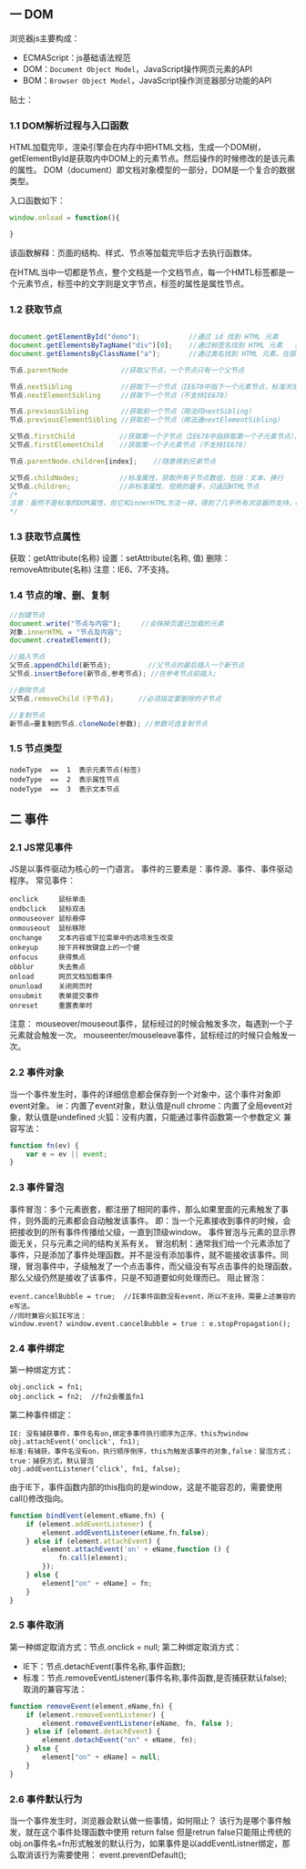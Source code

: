 ## 一 DOM


浏览器js主要构成：
- ECMAScript：js基础语法规范
- DOM：`Document Object Model`，JavaScript操作网页元素的API
- BOM：`Browser Object Model`，JavaScript操作浏览器部分功能的API

贴士：  

### 1.1 DOM解析过程与入口函数
HTML加载完毕，渲染引擎会在内存中把HTML文档，生成一个DOM树，getElementById是获取内中DOM上的元素节点。然后操作的时候修改的是该元素的属性。
DOM（document）即文档对象模型的一部分，DOM是一个复合的数据类型。

入口函数如下：
```javascript
window.onload = function(){ 

}
```
该函数解释：页面的结构、样式、节点等加载完毕后才去执行函数体。

在HTML当中一切都是节点，整个文档是一个文档节点，每一个HMTL标签都是一个元素节点，标签中的文字则是文字节点，标签的属性是属性节点。
### 1.2 获取节点
```javascript

document.getElementById("demo");            //通过 id 找到 HTML 元素
document.getElementsByTagName("div")[0];    //通过标签名找到 HTML 元素	获得的是标签伪数组
document.getElementsByClassName("a");       //通过类名找到 HTML 元素，在部分IE中无效

节点.parentNode             //获取父节点，一个节点只有一个父节点

节点.nextSibling            //获取下一个节点（IE678中指下一个元素节点，标准浏览器包括空文档和换行节点）	
节点.nextElementSibling     //获取下一个节点（不支持IE678）	

节点.previousSibling        //获取前一个节点（用法同nextSibling）
节点.previousElementSibling //获取前一个节点（用法通nextElementSibling）

父节点.firstChild           //获取第一个子节点（IE678中指获取第一个子元素节点），同理 lastChild
父节点.firstElementChild    //获取第一个子元素节点（不支持IE678）

节点.parentNode.children[index];    //随意得到兄弟节点

父节点.childNodes;          //标准属性，获取所有子节点数组，包括：文本、换行
父节点.children;            //非标准属性，但用的最多，只返回HTML节点
/* 
注意：虽然不是标准的DOM属性，但它和innerHTML方法一样，得到了几乎所有浏览器的支持。children在IE6/7/8中包含注释节点。
*/
```
### 1.3 获取节点属性
获取：getAttribute(名称)
设置：setAttribute(名称, 值)
删除：removeAttribute(名称)
注意：IE6、7不支持。
### 1.4 节点的增、删、复制
```javascript
//创建节点
document.write("节点与内容");     //会抹掉页面已加载的元素
对象.innerHTML = "节点及内容";
document.createElement();

//插入节点
父节点.appendChild(新节点);         //父节点的最后插入一个新节点
父节点.insertBefore(新节点,参考节点); //在参考节点前插入;

//删除节点
父节点.removeChild（子节点);      //必须指定要删除的子节点

//复制节点
新节点=要复制的节点.cloneNode(参数); //参数可选复制节点

```
### 1.5 节点类型
```
nodeType  ==  1  表示元素节点(标签)      
nodeType  ==  2  表示属性节点   
nodeType  ==  3  表示文本节点
```
## 二 事件
### 2.1 JS常见事件
JS是以事件驱动为核心的一门语言。
事件的三要素是：事件源、事件、事件驱动程序。
常见事件：
```
onclick     鼠标单击
ondbclick   鼠标双击
onmouseover 鼠标悬停
onmouseout  鼠标移除
onchange    文本内容或下拉菜单中的选项发生改变
onkeyup     按下并释放键盘上的一个健
onfocus     获得焦点
obblur      失去焦点
onload      网页文档加载事件
onunload    关闭网页时
onsubmit    表单提交事件
onreset     重置表单时
```
注意：
mouseover/mouseout事件，鼠标经过的时候会触发多次，每遇到一个子元素就会触发一次。
mouseenter/mouseleave事件，鼠标经过的时候只会触发一次。

### 2.2 事件对象
当一个事件发生时，事件的详细信息都会保存到一个对象中，这个事件对象即event对象。
ie：内置了event对象，默认值是null
chrome：内置了全局event对象，默认值是undefined
火狐：没有内置，只能通过事件函数第一个参数定义
兼容写法：
```javascript
function fn(ev) {
    var e = ev || event;
}
```
### 2.3 事件冒泡
事件冒泡：多个元素嵌套，都注册了相同的事件，那么如果里面的元素触发了事件，则外面的元素都会自动触发该事件。
即：当一个元素接收到事件的时候，会把接收到的所有事件传播给父级，一直到顶级window。
事件冒泡与元素的显示界面无关，只与元素之间的结构关系有关。
冒泡机制：通常我们给一个元素添加了事件，只是添加了事件处理函数。并不是没有添加事件，就不能接收该事件。同理，冒泡事件中，子级触发了一个点击事件，而父级没有写点击事件的处理函数，那么父级仍然是接收了该事件，只是不知道要如何处理而已。
阻止冒泡：
```
event.cancelBubble = true;  //IE事件函数没有event，所以不支持，需要上述兼容的e写法。
//同时兼容火狐IE写法：
window.event? window.event.cancelBubble = true : e.stopPropagation();
```
### 2.4 事件绑定
第一种绑定方式：
```
obj.onclick = fn1;
obj.onclick = fn2;  //fn2会覆盖fn1
```
第二种事件绑定：
```
IE: 没有捕获事件，事件名有on,绑定多事件执行顺序为正序，this为window
obj.attachEvent('onclick', fn1);   
标准:有捕获，事件名没有on，执行顺序倒序，this为触发该事件的对象,false：冒泡方式；true：捕获方式，默认冒泡
obj.addEventListener(‘click’, fn1, false);
```
由于IE下，事件函数内部的this指向的是window，这是不能容忍的，需要使用call()修改指向。
```javascript
function bindEvent(element,eName,fn) {
    if (element.addEventListener) {
        element.addEventListener(eName,fn,false);
    } else if (element.attachEvent) {
        element.attachEvent('on' + eName,function () {
            fn.call(element);
        });
    } else {
        element["on" + eName] = fn;
    }
}
```
### 2.5 事件取消
第一种绑定取消方式：节点.onclick = null;
第二种绑定取消方式：
- IE下：节点.detachEvent(事件名称,事件函数);
- 标准：节点.removeEventListener(事件名称,事件函数,是否捕获默认false); 
取消的兼容写法：
```javascript
function removeEvent(element,eName,fn) {
    if (element.removeEventListener) {
        element.removeEventListener(eName, fn, false );
    } else if (element.detachEvent) {
        element.detachEvent("on" + eName, fn);
    } else {
        element["on" + eName] = null;
    }
}
```
### 2.6 事件默认行为
当一个事件发生时，浏览器会默认做一些事情，如何阻止？
该行为是哪个事件触发，就在这个事件处理函数中使用 return false
但是retrun false只能阻止传统的obj.on事件名=fn形式触发的默认行为，如果事件是以addEventListner绑定，那么取消该行为需要使用：
event.preventDefault();